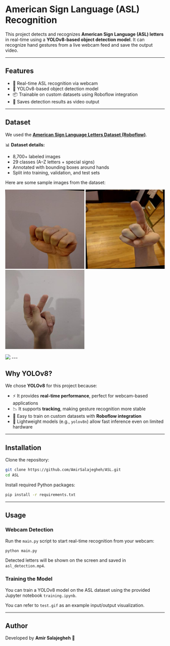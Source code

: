 # American Sign Language (ASL) Recognition

This project detects and recognizes **American Sign Language (ASL) letters** in real-time using a **YOLOv8-based object detection model**.
It can recognize hand gestures from a live webcam feed and save the output video.

---

## Features

* 🔴 Real-time ASL recognition via webcam
* 🤖 YOLOv8-based object detection model
* 📦 Trainable on custom datasets using Roboflow integration
* 🎥 Saves detection results as video output

---

## Dataset

We used the **[American Sign Language Letters Dataset (Roboflow)](https://public.roboflow.com/object-detection/american-sign-language-letters/1)**.

📊 **Dataset details:**

* 8,700+ labeled images
* 29 classes (A–Z letters + special signs)
* Annotated with bounding boxes around hands
* Split into training, validation, and test sets

Here are some sample images from the dataset:

<img src="Data/as1.jpg" width="250">  <img src="Data/as2.jpg" width="250">  <img src="Data/as3.jpg" width="250">  

<img src="Data/test.gif">
---

## Why YOLOv8?

We chose **YOLOv8** for this project because:

* ⚡ It provides **real-time performance**, perfect for webcam-based applications
* 📉 It supports **tracking**, making gesture recognition more stable
* 🔧 Easy to train on custom datasets with **Roboflow integration**
* 🧩 Lightweight models (e.g., `yolov8n`) allow fast inference even on limited hardware

---

## Installation

Clone the repository:

```bash
git clone https://github.com/AmirSalajegheh/ASL.git
cd ASL
```

Install required Python packages:

```bash
pip install -r requirements.txt
```

---

## Usage

### Webcam Detection

Run the `main.py` script to start real-time recognition from your webcam:

```bash
python main.py
```

Detected letters will be shown on the screen and saved in `asl_detection.mp4`.

### Training the Model

You can train a YOLOv8 model on the ASL dataset using the provided Jupyter notebook `training.ipynb`.

You can refer to `test.gif` as an example input/output visualization.

---

## Author

Developed by **Amir Salajegheh** 🚀
